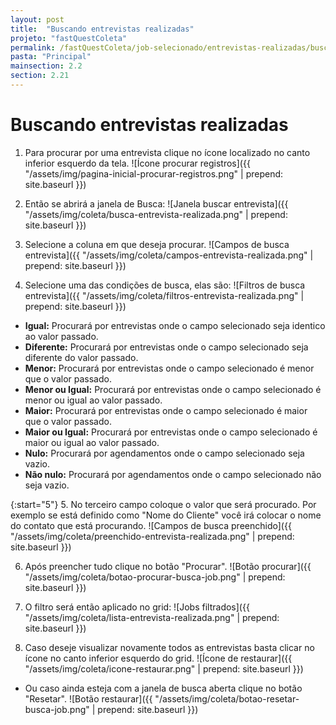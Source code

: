 ```yaml
---
layout: post
title:  "Buscando entrevistas realizadas"
projeto: "fastQuestColeta"
permalink: /fastQuestColeta/job-selecionado/entrevistas-realizadas/buscando-entrevistas-realizadas
pasta: "Principal"
mainsection: 2.2
section: 2.21
---
```


# Buscando entrevistas realizadas

1. Para procurar por uma entrevista clique no ícone <i class="fa fa-search" style="color: #ff892a!important"></i> localizado no canto inferior esquerdo da tela.
![Ícone procurar registros]({{ "/assets/img/pagina-inicial-procurar-registros.png" | prepend: site.baseurl }})

2. Então se abrirá a janela de Busca:
![Janela buscar entrevista]({{ "/assets/img/coleta/busca-entrevista-realizada.png" | prepend: site.baseurl }})

3. Selecione a coluna em que deseja procurar.
![Campos de busca entrevista]({{ "/assets/img/coleta/campos-entrevista-realizada.png" | prepend: site.baseurl }})

4. Selecione uma das condições de busca, elas são:
![Filtros de busca entrevista]({{ "/assets/img/coleta/filtros-entrevista-realizada.png" | prepend: site.baseurl }})

- **Igual:** Procurará por entrevistas onde o campo selecionado seja identico ao valor passado.
- **Diferente:** Procurará por entrevistas onde o campo selecionado seja diferente do valor passado.
- **Menor:** Procurará por entrevistas onde o campo selecionado é menor que o valor passado.
- **Menor ou Igual:** Procurará por entrevistas onde o campo selecionado é menor ou igual ao valor passado.
- **Maior:** Procurará por entrevistas onde o campo selecionado é maior que o valor passado.
- **Maior ou Igual:** Procurará por entrevistas onde o campo selecionado é maior ou igual ao valor passado.
- **Nulo:** Procurará por agendamentos onde o campo selecionado seja vazio.
- **Não nulo:** Procurará por agendamentos onde o campo selecionado não seja vazio.

{:start="5"}
5. No terceiro campo coloque o valor que será procurado.  Por exemplo se está definido como "Nome do Cliente" você irá colocar o nome do contato que está procurando.
![Campos de busca preenchido]({{ "/assets/img/coleta/preenchido-entrevista-realizada.png" | prepend: site.baseurl }})

6. Após preencher tudo clique no botão "Procurar".
![Botão procurar]({{ "/assets/img/coleta/botao-procurar-busca-job.png" | prepend: site.baseurl }})

7. O filtro será então aplicado no grid:
![Jobs filtrados]({{ "/assets/img/coleta/lista-entrevista-realizada.png" | prepend: site.baseurl }})

8. Caso deseje visualizar novamente todos as entrevistas basta clicar no ícone <i class="fa fa-refresh" style="color: #00B0A9!important"></i> no canto inferior esquerdo do grid. 
![Ícone de restaurar]({{ "/assets/img/coleta/icone-restaurar.png" | prepend: site.baseurl }})

- Ou caso ainda esteja com a janela de busca aberta clique no botão "Resetar".
![Botão restaurar]({{ "/assets/img/coleta/botao-resetar-busca-job.png" | prepend: site.baseurl }})
